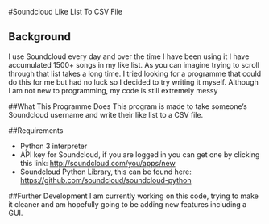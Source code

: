 #Soundcloud Like List To CSV File
## Background
I use Soundcloud every day and over the time I have been using it I have accumulated 1500+ songs in my like list. As you can imagine trying to scroll through that list takes a long time. I tried looking for a programme that could do this for me but had no luck so I decided to try writing it myself. Although I am not new to programming, my code is still extremely messy 

##What This Programme Does
This program is made to take someone’s Soundcloud username and write their like list to a CSV file.

##Requirements
* Python 3 interpreter
* API key for Soundcloud, if you are logged in you can get one by clicking this link: http://soundcloud.com/you/apps/new
* Soundcloud Python Library, this can be found here: https://github.com/soundcloud/soundcloud-python 

##Further Development
I am currently working on this code, trying to make it cleaner and am hopefully going to be adding new features including a GUI. 
